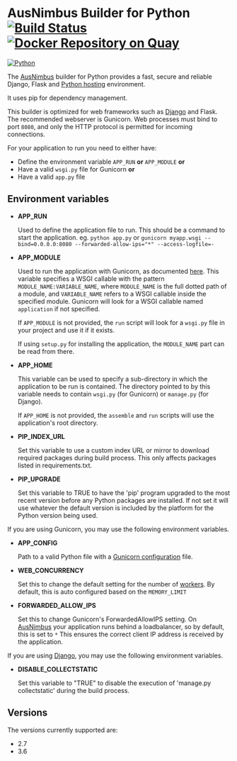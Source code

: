 # AusNimbus Builder for Python [![Build Status](https://travis-ci.org/ausnimbus/s2i-python.svg?branch=master)](https://travis-ci.org/ausnimbus/s2i-python) [![Docker Repository on Quay](https://quay.io/repository/ausnimbus/s2i-python/status "Docker Repository on Quay")](https://quay.io/repository/ausnimbus/s2i-python)

[![Python](https://user-images.githubusercontent.com/2239920/27286437-7b386556-5543-11e7-8483-91ae1cdd7c53.jpg)](https://www.ausnimbus.com.au/)

The [AusNimbus](https://www.ausnimbus.com.au/) builder for Python provides a fast, secure and reliable Django, Flask and [Python hosting](https://www.ausnimbus.com.au/languages/python-hosting/) environment.

It uses pip for dependency management.

This builder is optimized for web frameworks such as [Django](https://www.ausnimbus.com.au/apps/django/) and Flask.
The recommended webserver is Gunicorn. Web processes must bind to port `8080`,
and only the HTTP protocol is permitted for incoming connections.

For your application to run you need to either have:

  - Define the environment variable `APP_RUN` **or** `APP_MODULE` **or**
  - Have a valid `wsgi.py` file for Gunicorn **or**
  - Have a valid `app.py` file

## Environment variables

* **APP_RUN**

    Used to define the application file to run. This should be a command to start the application. eg.
    `python app.py` or `gunicorn myapp.wsgi --bind=0.0.0.0:8080 --forwarded-allow-ips="*" --access-logfile=-`

* **APP_MODULE**

    Used to run the application with Gunicorn, as documented
    [here](http://docs.gunicorn.org/en/latest/run.html#gunicorn).
    This variable specifies a WSGI callable with the pattern
    `MODULE_NAME:VARIABLE_NAME`, where `MODULE_NAME` is the full dotted path
    of a module, and `VARIABLE_NAME` refers to a WSGI callable inside the
    specified module.
    Gunicorn will look for a WSGI callable named `application` if not specified.

    If `APP_MODULE` is not provided, the `run` script will look for a `wsgi.py`
    file in your project and use it if it exists.

    If using `setup.py` for installing the application, the `MODULE_NAME` part
    can be read from there.

* **APP_HOME**

    This variable can be used to specify a sub-directory in which the application to be run is contained.
    The directory pointed to by this variable needs to contain `wsgi.py` (for Gunicorn) or `manage.py` (for Django).

    If `APP_HOME` is not provided, the `assemble` and `run` scripts will use the application's root directory.

* **PIP_INDEX_URL**

    Set this variable to use a custom index URL or mirror to download required packages
    during build process. This only affects packages listed in requirements.txt.

* **PIP_UPGRADE**

    Set this variable to TRUE to have the 'pip' program upgraded
    to the most recent version before any Python packages are installed. If not
    set it will use whatever the default version is included by the platform
    for the Python version being used.

If you are using Gunicorn, you may use the following environment variables.

* **APP_CONFIG**

    Path to a valid Python file with a
    [Gunicorn configuration](http://docs.gunicorn.org/en/latest/configure.html#configuration-file) file.

* **WEB_CONCURRENCY**

    Set this to change the default setting for the number of
    [workers](http://docs.gunicorn.org/en/stable/settings.html#workers). By
    default, this is auto configured based on the `MEMORY_LIMIT`

* **FORWARDED_ALLOW_IPS**

    Set this to change Gunicorn's ForwardedAllowIPS setting. On [AusNimbus](https://www.ausnimbus.com.au/) your
    application runs behind a loadbalancer, so by default, this is set to `*`
    This ensures the correct client IP address is received by the application.

If you are using [Django](https://www.ausnimbus.com.au/apps/django/), you may use the following environment variables.

* **DISABLE_COLLECTSTATIC**

    Set this variable to "TRUE" to disable the execution of
    'manage.py collectstatic' during the build process.

## Versions

The versions currently supported are:

- 2.7
- 3.6
